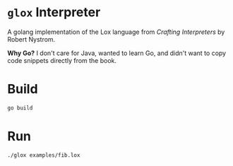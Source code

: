 # `glox` Interpreter
A golang implementation of the Lox language from *Crafting Interpreters* by Robert Nystrom.

**Why Go?**
I don't care for Java, wanted to learn Go, and didn't want to copy code snippets directly from the book.

# Build
```bash
go build
```

# Run
```bash
./glox examples/fib.lox
```
